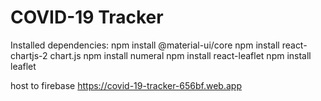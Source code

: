 # COVID-19 Tracker
 
Installed dependencies:
npm install @material-ui/core
npm install react-chartjs-2 chart.js
npm install numeral
npm install react-leaflet
npm install leaflet

host to firebase
https://covid-19-tracker-656bf.web.app